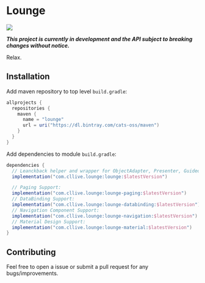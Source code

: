 # Lounge

<p>
  <a href="https://bintray.com/cats-oss/maven/lounge/_latestVersion">
    <img src="https://api.bintray.com/packages/cats-oss/maven/lounge/images/download.svg"/>
  </a>
</p>

**_This project is currently in development and the API subject to breaking changes without notice._**

Relax.

## Installation

Add maven repository to top level `build.gradle`:

```gradle
allprojects {
  repositories {
    maven {
      name = "lounge"
      url = uri("https://dl.bintray.com/cats-oss/maven")
    }
  }
}
```

Add dependencies to module `build.gradle`:

```gradle
dependencies {
  // Leanckback helper and wrapper for ObjectAdapter, Presenter, GuidedAction and et al.
  implementation("com.cllive.lounge:lounge:$latestVersion")

  // Paging Support:
  implementation("com.cllive.lounge:lounge-paging:$latestVersion")
  // DataBinding Support:
  implementation("com.cllive.lounge:lounge-databinding:$latestVersion")
  // Navigation Component Support:
  implementation("com.cllive.lounge:lounge-navigation:$latestVersion")
  // Material Design Support:
  implementation("com.cllive.lounge:lounge-material:$latestVersion")
}
```

## Contributing

Feel free to open a issue or submit a pull request for any bugs/improvements.
